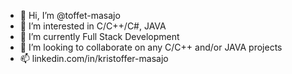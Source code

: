 - 👋 Hi, I’m @toffet-masajo
- 👀 I’m interested in C/C++/C#, JAVA
- 🌱 I’m currently Full Stack Development
- 💞️ I’m looking to collaborate on any C/C++ and/or JAVA projects
- 📫 linkedin.com/in/kristoffer-masajo

<!---
toffet-masajo/toffet-masajo is a ✨ special ✨ repository because its `README.md` (this file) appears on your GitHub profile.
You can click the Preview link to take a look at your changes.
--->
